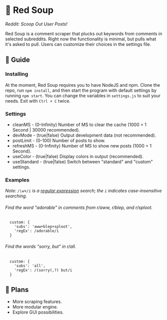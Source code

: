 # 🍲 Red Soup

*Reddit: Scoop Out User Posts!*

Red Soup is a comment scraper that plucks out keywords from comments in selected subreddits. Right now the functionality is minimal, but pulls what it's asked to pull. Users can customize their choices in the settings file.

## 🍲 Guide

### Installing

At the moment, Red Soup requires you to have NodeJS and npm. Clone the repo, run `npm install`, and then start the program with default settings by running `npm start`. You can change the variables in `settings.js` to suit your needs. Exit with `Ctrl + C` twice.

### Settings

* cleanMS - (0-Infinity) Number of MS to clear the cache (1000 = 1 Second | 30000 recommended).
* devMode - (true|false) Output development data (not recommended).
* postLimit - (0-100) Number of posts to show.
* refreshMS - (0-Infinity) Number of MS to show new posts (1000 = 1 Second).
* useColor - (true|false) Display colors in output (recommended).
* useStandard - (true|false) Switch between "standard" and "custom" settings.

### Examples

*Note: `/\w+/i` is a [regular expression](https://regexr.com/) search; the `i` indicates case-insensitive searching.*

###### Find the word "adorable" in comments from r/aww, r/blep, and r/sploot.

```JS
  custom: {
    'subs': 'aww+blep+sploot',
    'regEx': /adorable/i
  }
```

###### Find the words "sorry, but" in r/all.

```JS
  custom: {
    'subs': 'all',
    'regEx': /(sorry(,?) but/i
  }
```

## 🍲 Plans

* More scraping features.
* More modular engine.
* Explore GUI possibilities.
